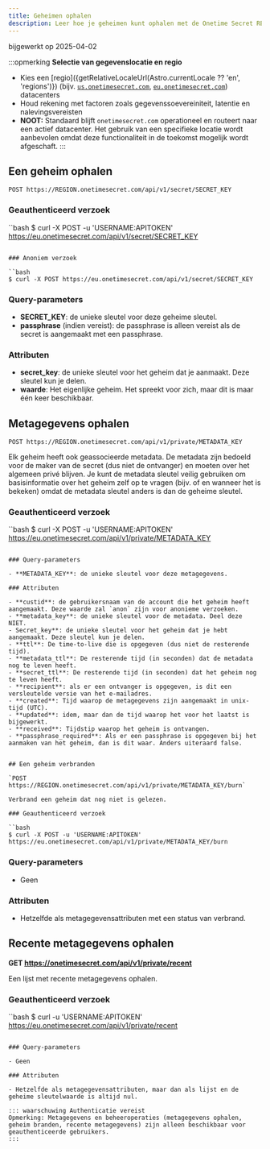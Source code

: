 ```yaml
---
title: Geheimen ophalen
description: Leer hoe je geheimen kunt ophalen met de Onetime Secret REST API, met ondersteuning voor zowel geauthenticeerde als anonieme toegang.
---
```


bijgewerkt op 2025-04-02

:::opmerking
**Selectie van gegevenslocatie en regio**
- Kies een [regio]({getRelativeLocaleUrl(Astro.currentLocale ?? 'en', 'regions')}) (bijv. [`us.onetimesecret.com`](https://us.onetimesecret.com/), [`eu.onetimesecret.com`](https://eu.onetimesecret.com/)) datacenters
- Houd rekening met factoren zoals gegevenssoevereiniteit, latentie en nalevingsvereisten
- **NOOT:** Standaard blijft `onetimesecret.com` operationeel en routeert naar een actief datacenter. Het gebruik van een specifieke locatie wordt aanbevolen omdat deze functionaliteit in de toekomst mogelijk wordt afgeschaft.
:::

## Een geheim ophalen

`POST https://REGION.onetimesecret.com/api/v1/secret/SECRET_KEY`

### Geauthenticeerd verzoek

``bash
$ curl -X POST -u 'USERNAME:APITOKEN' https://eu.onetimesecret.com/api/v1/secret/SECRET_KEY
```

### Anoniem verzoek

``bash
$ curl -X POST https://eu.onetimesecret.com/api/v1/secret/SECRET_KEY
```

### Query-parameters

- **SECRET_KEY**: de unieke sleutel voor deze geheime sleutel.
- **passphrase** (indien vereist): de passphrase is alleen vereist als de secret is aangemaakt met een passphrase.

### Attributen

- **secret_key**: de unieke sleutel voor het geheim dat je aanmaakt. Deze sleutel kun je delen.
- **waarde**: Het eigenlijke geheim. Het spreekt voor zich, maar dit is maar één keer beschikbaar.

## Metagegevens ophalen

`POST https://REGION.onetimesecret.com/api/v1/private/METADATA_KEY`

Elk geheim heeft ook geassocieerde metadata. De metadata zijn bedoeld voor de maker van de secret (dus niet de ontvanger) en moeten over het algemeen privé blijven. Je kunt de metadata sleutel veilig gebruiken om basisinformatie over het geheim zelf op te vragen (bijv. of en wanneer het is bekeken) omdat de metadata sleutel anders is dan de geheime sleutel.

### Geauthenticeerd verzoek

``bash
$ curl -X POST -u 'USERNAME:APITOKEN' https://eu.onetimesecret.com/api/v1/private/METADATA_KEY
```

### Query-parameters

- **METADATA_KEY**: de unieke sleutel voor deze metagegevens.

### Attributen

- **custid**: de gebruikersnaam van de account die het geheim heeft aangemaakt. Deze waarde zal `anon` zijn voor anonieme verzoeken.
- **metadata_key**: de unieke sleutel voor de metadata. Deel deze NIET.
- Secret_key**: de unieke sleutel voor het geheim dat je hebt aangemaakt. Deze sleutel kun je delen.
- **ttl**: De time-to-live die is opgegeven (dus niet de resterende tijd).
- **metadata_ttl**: De resterende tijd (in seconden) dat de metadata nog te leven heeft.
- **secret_ttl**: De resterende tijd (in seconden) dat het geheim nog te leven heeft.
- **recipient**: als er een ontvanger is opgegeven, is dit een versleutelde versie van het e-mailadres.
- **created**: Tijd waarop de metagegevens zijn aangemaakt in unix-tijd (UTC).
- **updated**: idem, maar dan de tijd waarop het voor het laatst is bijgewerkt.
- **received**: Tijdstip waarop het geheim is ontvangen.
- **passphrase_required**: Als er een passphrase is opgegeven bij het aanmaken van het geheim, dan is dit waar. Anders uiteraard false.


## Een geheim verbranden

`POST https://REGION.onetimesecret.com/api/v1/private/METADATA_KEY/burn`

Verbrand een geheim dat nog niet is gelezen.

### Geauthenticeerd verzoek

``bash
$ curl -X POST -u 'USERNAME:APITOKEN' https://eu.onetimesecret.com/api/v1/private/METADATA_KEY/burn
```

### Query-parameters

- Geen

### Attributen

- Hetzelfde als metagegevensattributen met een status van verbrand.

## Recente metagegevens ophalen

**GET https://onetimesecret.com/api/v1/private/recent**

Een lijst met recente metagegevens ophalen.

### Geauthenticeerd verzoek

``bash
$ curl -u 'USERNAME:APITOKEN' https://eu.onetimesecret.com/api/v1/private/recent
```

### Query-parameters

- Geen

### Attributen

- Hetzelfde als metagegevensattributen, maar dan als lijst en de geheime sleutelwaarde is altijd nul.

::: waarschuwing Authenticatie vereist
Opmerking: Metagegevens en beheeroperaties (metagegevens ophalen, geheim branden, recente metagegevens) zijn alleen beschikbaar voor geauthenticeerde gebruikers.
:::
